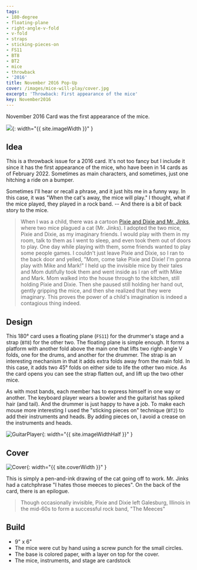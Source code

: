 ```yaml
---
tags:
- 180-degree
- floating-plane
- right-angle-v-fold
- v-fold
- straps
- sticking-pieces-on
- FS11
- BT8
- BT2
- mice
- throwback
- '2016'
title: November 2016 Pop-Up
cover: /images/mice-will-play/cover.jpg
excerpt: 'Throwback: First appearance of the mice'
key: November2016
---
```

November 2016 Card was the first appearance of the mice.

![]({{site.baseurl}}/images/mice-will-play/mice-will-play.gif){: width="{{ site.imageWidth }}" }

## Idea

This is a throwback issue for a 2016 card. It's not too fancy but I include it since it has the first appearance of the mice, who have been in 14 cards as of February 2022. Sometimes as main characters, and sometimes, just one hitching a ride on a bumper.

Sometimes I'll hear or recall a phrase, and it just hits me in a funny way. In this case, it was "When the cat's away, the mice will play." I thought, what if the mice played, they played in a rock band. -- And there is a bit of back story to the mice.

> When I was a child, there was a cartoon [Pixie and Dixie and Mr. Jinks](https://en.wikipedia.org/wiki/Pixie_and_Dixie_and_Mr._Jinks), where two mice plagued a cat (Mr. Jinks). I adopted the two mice, Pixie and Dixie, as my imaginary friends. I would play with them in my room, talk to them as I went to sleep, and even took them out of doors to play. One day while playing with them, some friends wanted to play some people games. I couldn't just leave Pixie and Dixie, so I ran to the back door and yelled, "Mom, come take Pixie and Dixie! I'm gonna play with Mike and Mark!" I held up the invisible mice by their tales and Mom dutifully took them and went inside as I ran off with Mike and Mark. Mom walked into the house through to the kitchen, still holding Pixie and Dixie. Then she paused still holding her hand out, gently gripping the mice, and then she realized that they were imaginary. This proves the power of a child's imagination is indeed a contagious thing indeed.

## Design

This 180&deg; card uses a floating plane (`FS11`) for the drummer's stage and a strap (`BT8`) for the other two. The floating plane is simple enough. It forms a platform with another fold above the main one that lifts two right-angle V folds, one for the drums, and another for the drummer. The strap is an interesting mechanism in that it adds extra folds away from the main fold. In this case, it adds two 45&deg; folds on either side to life the other two mice. As the card opens you can see the strap flatten out, and lift up the two other mice.

As with most bands, each member has to express himself in one way or another. The keyboard player wears a bowler and the guitarist has spiked hair (and tail). And the drummer is just happy to have a job. To make each mouse more interesting I used the "sticking pieces on" technique (`BT2`) to add their instruments and heads. By adding pieces on, I avoid a crease on the instruments and heads.

![GuitarPlayer]({{site.baseurl}}/images/mice-will-play/guitar.jpg){: width="{{ site.imageWidthHalf }}" }

## Cover

![Cover]({{site.baseurl}}{{page.cover}}){: width="{{ site.coverWidth }}" }

This is simply a pen-and-ink drawing of the cat going off to work. Mr. Jinks had a catchphrase "I hates those meeces to pieces". On the back of the card, there is an epilogue.

> Though occasionally invisible, Pixie and Dixie left Galesburg, Illinois in the mid-60s to form a successful rock band, "The Meeces"

## Build

* 9" x 6"
* The mice were cut by hand using a screw punch for the small circles.
* The base is colored paper, with a layer on top for the cover.
* The mice, instruments, and stage are cardstock

